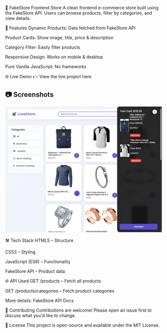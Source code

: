 🛒 FakeStore Frontend Store
A clean frontend e-commerce store built using the FakeStore API.
Users can browse products, filter by categories, and view details.

🚀 Features
Dynamic Products: Data fetched from FakeStore API

Product Cards: Show image, title, price & description

Category Filter: Easily filter products

Responsive Design: Works on mobile & desktop

Pure Vanilla JavaScript: No frameworks

🌐 Live Demo
👉 View the live project here

## 📷 Screenshots

![App Screenshot](screenshot.png)


🛠️ Tech Stack
HTML5 – Structure

CSS3 – Styling

JavaScript (ES6) – Functionality

FakeStore API – Product data

🌐 API Used
GET /products – Fetch all products

GET /products/categories – Fetch product categories

More details: FakeStore API Docs

🤝 Contributing
Contributions are welcome!
Please open an issue first to discuss what you'd like to change.

📝 License
This project is open-source and available under the MIT License.
